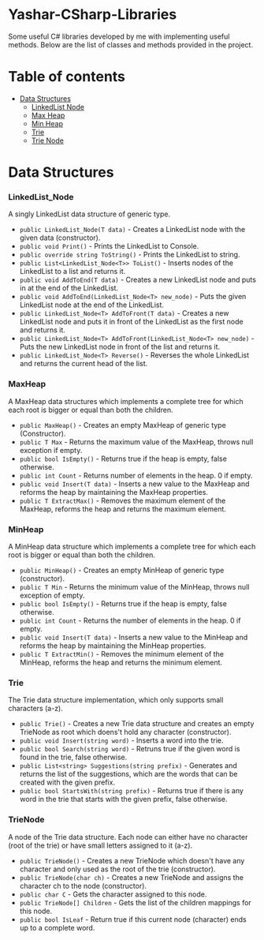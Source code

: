 # Yashar-CSharp-Libraries
Some useful C# libraries developed by me with implementing useful methods.
Below are the list of classes and methods provided in the project.

# Table of contents
  * [Data Structures](#data-structures)
    * [LinkedList Node](#linkedlist_node)
    * [Max Heap](#maxheap)
    * [Min Heap](#minheap)
    * [Trie](#trie)
    * [Trie Node](#trienode)
    

# Data Structures
### LinkedList_Node
A singly LinkedList data structure of generic type.
- `public LinkedList_Node(T data)` - Creates a LinkedList node with the given data (constructor).
- `public void Print()` - Prints the LinkedList to Console.
- `public override string ToString()` - Prints the LinkedList to string.
- `public List<LinkedList_Node<T>> ToList()` - Inserts nodes of the LinkedList to a list and returns it.
- `public void AddToEnd(T data)` - Creates a new LinkedList node and puts in at the end of the LinkedList.
- `public void AddToEnd(LinkedList_Node<T> new_node)` - Puts the given LinkedList node at the end of the LinkedList.
- `public LinkedList_Node<T> AddToFront(T data)` - Creates a new LinkedList node and puts it in front of the LinkedList as the first node and returns it.
- `public LinkedList_Node<T> AddToFront(LinkedList_Node<T> new_node)` - Puts the new LinkedList node in front of the list and returns it.
- `public LinkedList_Node<T> Reverse()` - Reverses the whole LinkedList and returns the current head of the list.
### MaxHeap
A MaxHeap data structures which implements a complete tree for which each root is bigger or equal than both the children.
- `public MaxHeap()` - Creates an empty MaxHeap of generic type (Constructor).
- `public T Max` - Returns the maximum value of the MaxHeap, throws null exception if empty.
- `public bool IsEmpty()` - Returns true if the heap is empty, false otherwise.
- `public int Count` - Returns number of elements in the heap. 0 if empty.
- `public void Insert(T data)` - Inserts a new value to the MaxHeap and reforms the heap by maintaining the MaxHeap properties.
- `public T ExtractMax()` - Removes the maximum element of the MaxHeap, reforms the heap and returns the maximum element.
### MinHeap
A MinHeap data structure which implements a complete tree for which each root is bigger or equal than both the children.
- `public MinHeap()` - Creates an empty MinHeap of generic type (constructor).
- `public T Min` - Returns the minimum value of the MinHeap, throws null exception of empty.
- `public bool IsEmpty()` - Returns true if the heap is empty, false otherwise.
- `public int Count` - Returns the number of elements in the heap. 0 if empty.
- `public void Insert(T data)` - Inserts a new value to the MinHeap and reforms the heap by maintaining the MinHeap properties.
- `public T ExtractMin()` - Removes the minimum element of the MinHeap, reforms the heap and returns the minimum element.
### Trie
The Trie data structure implementation, which only supports small characters (a-z).
- `public Trie()` - Creates a new Trie data structure and creates an empty TrieNode as root which doens't hold any character (constructor).
- `public void Insert(string word)` - Inserts a word into the trie.
- `public bool Search(string word)` - Retruns true if the given word is found in the trie, false otherwise.
- `public List<string> Suggestions(string prefix)` - Generates and returns the list of the suggestions, which are the words that can be created with the given prefix.
- `public bool StartsWith(string prefix)` - Returns true if there is any word in the trie that starts with the given prefix, false otherwise.
### TrieNode
A node of the Trie data structure. Each node can either have no character (root of the trie) or have small letters assigned to it (a-z).
- `public TrieNode()` - Creates a new TrieNode which doesn't have any character and only used as the root of the trie (constructor).
- `public TrieNode(char ch)` - Creates a new TrieNode and assigns the character ch to the node (constructor).
- `public char C` - Gets the character assigned to this node.
- `public TrieNode[] Children` - Gets the list of the children mappings for this node.
- `public bool IsLeaf` - Return true if this current node (character) ends up to a complete word.

